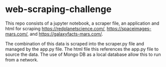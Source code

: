 # web-scraping-challenge

This repo consists of a jupyter notebook, a scraper file, an application and html for scraping https://redplanetscience.com/, https://spaceimages-mars.com/, and https://galaxyfacts-mars.com/. 

The combination of this data is scraped into the scraper.py file and managed by the app.py file. The html file this references the app.py file to source the data. The use of Mongo DB as a local database allow this to run from a network. 

